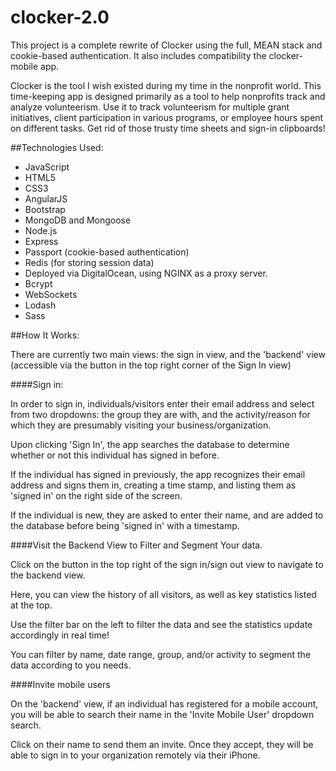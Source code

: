 # clocker-2.0
This project is a complete rewrite of Clocker using the full, MEAN stack and cookie-based authentication. It also includes compatibility the clocker-mobile app.

Clocker is the tool I wish existed during my time in the nonprofit world. This time-keeping app is designed primarily as a tool to help nonprofits track and analyze volunteerism. Use it to track volunteerism for multiple grant initiatives, client participation in various programs, or employee hours spent on different tasks. Get rid of those trusty time sheets and sign-in clipboards!

##Technologies Used:

* JavaScript
* HTML5
* CSS3
* AngularJS
* Bootstrap
* MongoDB and Mongoose
* Node.js
* Express
* Passport (cookie-based authentication)
* Redis (for storing session data)
* Deployed via DigitalOcean, using NGINX as a proxy server.
* Bcrypt
* WebSockets
* Lodash
* Sass


##How It Works:

There are currently two main views: the sign in view, and the 'backend' view (accessible via the button in the top right corner of the Sign In view)

####Sign in:

In order to sign in, individuals/visitors enter their email address and select from two dropdowns: the group they are with, and the activity/reason for which they are presumably visiting your business/organization.

Upon clicking 'Sign In', the app searches the database to determine whether or not this individual has signed in before.

If the individual has signed in previously, the app recognizes their email address and signs them in, creating a time stamp, and listing them as 'signed in' on the right side of the screen.

If the individual is new, they are asked to enter their name, and are added to the database before being 'signed in' with a timestamp.

####Visit the Backend View to Filter and Segment Your data.

Click on the button in the top right of the sign in/sign out view to navigate to the backend view.

Here, you can view the history of all visitors, as well as key statistics listed at the top.

Use the filter bar on the left to filter the data and see the statistics update accordingly in real time!

You can filter by name, date range, group, and/or activity to segment the data according to you needs.

####Invite mobile users

On the 'backend' view, if an individual has registered for a mobile account, you will be able to search their name in the 'Invite Mobile User' dropdown search.

Click on their name to send them an invite. Once they accept, they will be able to sign in to your organization remotely via their iPhone.


